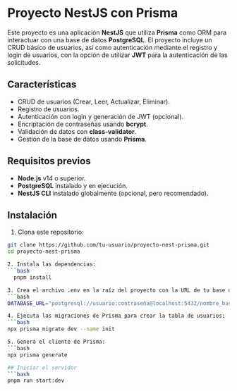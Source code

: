 # Proyecto NestJS con Prisma

Este proyecto es una aplicación **NestJS** que utiliza **Prisma** como ORM para interactuar con una base de datos **PostgreSQL**. El proyecto incluye un CRUD básico de usuarios, así como autenticación mediante el registro y login de usuarios, con la opción de utilizar **JWT** para la autenticación de las solicitudes.

## Características

- CRUD de usuarios (Crear, Leer, Actualizar, Eliminar).
- Registro de usuarios.
- Autenticación con login y generación de JWT (opcional).
- Encriptación de contraseñas usando **bcrypt**.
- Validación de datos con **class-validator**.
- Gestión de la base de datos usando **Prisma**.

## Requisitos previos

- **Node.js** v14 o superior.
- **PostgreSQL** instalado y en ejecución.
- **NestJS CLI** instalado globalmente (opcional, pero recomendado).

## Instalación

1. Clona este repositorio:
  ```bash
  git clone https://github.com/tu-usuario/proyecto-nest-prisma.git
  cd proyecto-nest-prisma

2. Instala las dependencias:
  ```bash
    pnpm install

3. Crea el archivo .env en la raíz del proyecto con la URL de tu base de datos PostgreSQL: (**Reemplaza usuario, contraseña, y nombre_base_de_datos con los valores correspondientes.)
  ```bash
  DATABASE_URL="postgresql://usuario:contraseña@localhost:5432/nombre_base_de_datos?schema=public"

4. Ejecuta las migraciones de Prisma para crear la tabla de usuarios:
  ```bash
  npx prisma migrate dev --name init

5. Genera el cliente de Prisma:
  ```bash
  npx prisma generate

## Iniciar el servidor
  ```bash
  pnpm run start:dev
